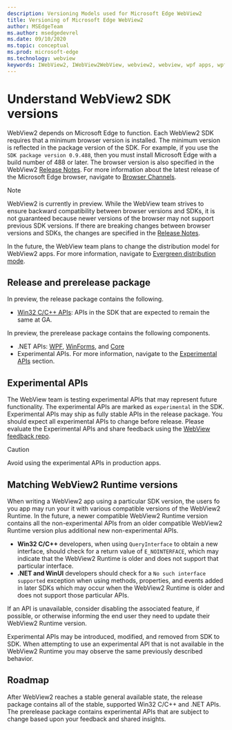 ```yaml
---
description: Versioning Models used for Microsoft Edge WebView2
title: Versioning of Microsoft Edge WebView2
author: MSEdgeTeam
ms.author: msedgedevrel
ms.date: 09/10/2020
ms.topic: conceptual
ms.prod: microsoft-edge
ms.technology: webview
keywords: IWebView2, IWebView2WebView, webview2, webview, wpf apps, wpf, edge, ICoreWebView2, ICoreWebView2Host, browser control, edge html
---
```


# Understand WebView2 SDK versions  

WebView2 depends on Microsoft Edge to function.  Each WebView2 SDK requires that a minimum browser version is installed.  The minimum version is reflected in the package version of the SDK.  For example, if you use the `SDK package version 0.9.488`, then you must install Microsoft Edge with a build number of 488 or later.  The browser version is also specified in the WebView2 [Release Notes][Releasenotes].  For more information about the latest release of the Microsoft Edge browser, navigate to [Browser Channels][DeployedgeChannels].  

> [!NOTE]
> WebView2 is currently in preview.  While the WebView team strives to ensure backward compatibility between browser versions and SDKs, it is not guaranteed because newer versions of the browser may not support previous SDK versions.  If there are breaking changes between browser versions and SDKs, the changes are specified in the [Release Notes][Releasenotes].  

In the future, the WebView team plans to change the distribution model for WebView2 apps.  For more information, navigate to [Evergreen distribution mode][DistributionEvergreenMode].  

## Release and prerelease package  

In preview, the release package contains the following.  

*   [Win32 C/C++ APIs][ReferenceWin3209538]: APIs in the SDK that are expected to remain the same at GA.  

In preview, the prerelease package contains the following components.  

*   .NET APIs: [WPF][ReferenceWpf09515], [WinForms][ReferenceWinforms09515], and [Core][ReferenceDotnet09538]  
*   Experimental APIs.  For more information, navigate to the [Experimental APIs](#experimental-apis) section.  

## Experimental APIs  

The WebView team is testing experimental APIs that may represent future functionality.  The experimental APIs are marked as `experimental` in the SDK.  Experimental APIs may ship as fully stable APIs in the release package.  You should expect all experimental APIs to change before release.  Please evaluate the Experimental APIs and share feedback using the [WebView feedback repo][GithubMicrosoftedgeWebviewfeedback].  

> [!CAUTION]
> Avoid using the experimental APIs in production apps.  

## Matching WebView2 Runtime versions  

When writing a WebView2 app using a particular SDK version, the users fo you app may run your it with various compatible versions of the WebView2 Runtime.  In the future, a newer compatible WebView2 Runtime version contains all the non-experimental APIs from an older compatible WebView2 Runtime version plus additional new non-experimental APIs.  

*   **Win32 C/C++** developers, when using `QueryInterface` to obtain a new interface, should check for a return value of `E_NOINTERFACE`, which may indicate that the WebView2 Runtime is older and does not support that particular interface.  
*   **.NET and WinUI** developers should check for a `No such interface supported` exception when using methods, properties, and events added in later SDKs which may occur when the WebView2 Runtime is older and does not support those particular APIs.  

If an API is unavailable, consider disabling the associated feature, if possible, or otherwise informing the end user they need to update their WebView2 Runtime version.  

Experimental APIs may be introduced, modified, and removed from SDK to SDK.  When attempting to use an experimental API that is not available in the WebView2 Runtime you may observe the same previously described behavior.  

## Roadmap  

After WebView2 reaches a stable general available state, the release package contains all of the stable, supported Win32 C/C++ and .NET APIs.  The prerelease package contains experimental APIs that are subject to change based upon your feedback and shared insights.  

<!--## Versioning  

After you have used a particular version of the SDK to build your app, your app may end up running with an older or newer version of installed browser binaries.  Until version 1.0.0.0 of WebView2 there may be breaking changes during updates that prevent your SDK from working with different versions of installed browser binaries.  After version 1.0.0.0, different versions of the SDK may work with different versions of the installed browser by using the following best practices.  

1.  To account for breaking changes to the API be sure to check for failure when requesting the DLL export `CreateCoreWebView2Environment` and when running `QueryInterface` on any `CoreWebView2` object.  A return value of `E_NOINTERFACE` indicates that the SDK is not compatible with the Microsoft Edge browser binaries.  
1.  Checking for failure from `QueryInterface` also accounts for cases where the SDK is newer than the version of the Microsoft Edge browser and your app attempts to use an interface of which the Microsoft Edge browser is unaware.  

1.  When an interface is unavailable, you may consider disabling the associated feature if possible, or otherwise informing your users to update their browsers.  -->  

<!--links -->

[DistributionEvergreenMode]: ./distribution.md#evergreen-distribution-mode "Evergreen distribution mode - Distribution of Applications using WebView2 | Microsoft Docs"  
[ReferenceDotnet09538]: ../reference/dotnet/0-9-538-reference-webview2.md "Reference (WebView2) | Microsoft Docs"  
[ReferenceWinforms09515]: ../reference/winforms/0-9-515-reference-webview2.md "Reference (WebView2) | Microsoft Docs"  
[ReferenceWin3209538]: ../reference/win32/0-9-538-reference-webview2.md "Reference (WebView2) | Microsoft Docs"  
[ReferenceWpf09515]: ../reference/wpf/0-9-515-reference-webview2.md "Reference (WebView2) | Microsoft Docs"  
[Releasenotes]: ../releasenotes.md "Release notes for WebView2 SDK | Microsoft Docs"  

[DeployedgeChannels]: /deployedge/microsoft-edge-channels "Overview of the Microsoft Edge channels | Microsoft Docs"  

[GithubMicrosoftedgeWebviewfeedback]: https://github.com/MicrosoftEdge/WebViewFeedback "WebView Feedback - MicrosoftEdge/WebViewFeedback | GitHub"  
